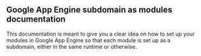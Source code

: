 ## Google App Engine subdomain as modules documentation

This documentation is meant to give you a clear idea on how to set up your modules in Google App Engine so that each module is set up as a subdomain, either in the same runtime or otherwise.